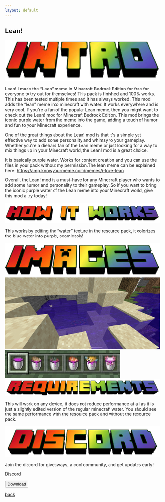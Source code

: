```yaml
---
layout: default
---
```


## Lean!

<img src="/all/intro.png" alt="intro">

Lean! I made the “Lean” meme in Minecraft Bedrock Edition for free for everyone to try out for themselves! This pack is finished and 100% works. This has been tested multiple times and it has always worked. This mod adds the “lean” meme into minecraft with water. It works everywhere and is very cool.
If you're a fan of the popular Lean meme, then you might want to check out the Lean! mod for Minecraft Bedrock Edition. This mod brings the iconic purple water from the meme into the game, adding a touch of humor and fun to your Minecraft experience.

One of the great things about the Lean! mod is that it's a simple yet effective way to add some personality and whimsy to your gameplay. Whether you're a diehard fan of the Lean meme or just looking for a way to mix things up in your Minecraft world, the Lean! mod is a great choice.

It is basically purple water. Works for content creation and you can use the files in your pack without my permission.The lean meme can be explained here: https://amp.knowyourmeme.com/memes/i-love-lean

Overall, the Lean! mod is a must-have for any Minecraft player who wants to add some humor and personality to their gameplay. So if you want to bring the iconic purple water of the Lean meme into your Minecraft world, give this mod a try today!

<img src="/all/how.png" alt="howitworks">

This works by editing the “water” texture in the resource pack, it colorizes the blue water into purple, seamlessly!

<img src="/all/images.png" alt="images">

<img src="/lean/lean.png" alt="Lean">

<img src="/lean/bucket.png" alt="Lean in a bucket">

<img src="/all/req.png" alt="requirements">

This will work on any device, it does not reduce performance at all as it is just a slightly edited version of the regular minecraft water. You should see the same performance with the resource pack and without the resource pack.

<img src="/all/discord.png" alt="discord">

Join the discord for giveaways, a cool community, and get updates early! 

<a href="https://streetle.ml/discord">Discord</a>

<a href="https://www.streetle.ml/lean/download"> 
<button type="button">Download</button> 
</a>

<a href="https://streetle.ml/packs">back</a>
<head>
</head>
